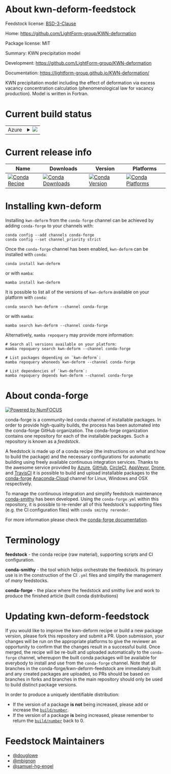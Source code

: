 About kwn-deform-feedstock
==========================

Feedstock license: [BSD-3-Clause](https://github.com/conda-forge/kwn-deform-feedstock/blob/main/LICENSE.txt)

Home: https://github.com/LightForm-group/KWN-deformation

Package license: MIT

Summary: KWN precipitation model

Development: https://github.com/LightForm-group/KWN-deformation

Documentation: https://lightform-group.github.io/KWN-deformation/

KWN precipitation model including the effect of deformation via
excess vacancy concentration calculation (phenomenological law
for vacancy production). Model is written in Fortran.


Current build status
====================


<table>
    
  <tr>
    <td>Azure</td>
    <td>
      <details>
        <summary>
          <a href="https://dev.azure.com/conda-forge/feedstock-builds/_build/latest?definitionId=19291&branchName=main">
            <img src="https://dev.azure.com/conda-forge/feedstock-builds/_apis/build/status/kwn-deform-feedstock?branchName=main">
          </a>
        </summary>
        <table>
          <thead><tr><th>Variant</th><th>Status</th></tr></thead>
          <tbody><tr>
              <td>linux_64</td>
              <td>
                <a href="https://dev.azure.com/conda-forge/feedstock-builds/_build/latest?definitionId=19291&branchName=main">
                  <img src="https://dev.azure.com/conda-forge/feedstock-builds/_apis/build/status/kwn-deform-feedstock?branchName=main&jobName=linux&configuration=linux%20linux_64_" alt="variant">
                </a>
              </td>
            </tr><tr>
              <td>osx_64</td>
              <td>
                <a href="https://dev.azure.com/conda-forge/feedstock-builds/_build/latest?definitionId=19291&branchName=main">
                  <img src="https://dev.azure.com/conda-forge/feedstock-builds/_apis/build/status/kwn-deform-feedstock?branchName=main&jobName=osx&configuration=osx%20osx_64_" alt="variant">
                </a>
              </td>
            </tr><tr>
              <td>osx_arm64</td>
              <td>
                <a href="https://dev.azure.com/conda-forge/feedstock-builds/_build/latest?definitionId=19291&branchName=main">
                  <img src="https://dev.azure.com/conda-forge/feedstock-builds/_apis/build/status/kwn-deform-feedstock?branchName=main&jobName=osx&configuration=osx%20osx_arm64_" alt="variant">
                </a>
              </td>
            </tr>
          </tbody>
        </table>
      </details>
    </td>
  </tr>
</table>

Current release info
====================

| Name | Downloads | Version | Platforms |
| --- | --- | --- | --- |
| [![Conda Recipe](https://img.shields.io/badge/recipe-kwn--deform-green.svg)](https://anaconda.org/conda-forge/kwn-deform) | [![Conda Downloads](https://img.shields.io/conda/dn/conda-forge/kwn-deform.svg)](https://anaconda.org/conda-forge/kwn-deform) | [![Conda Version](https://img.shields.io/conda/vn/conda-forge/kwn-deform.svg)](https://anaconda.org/conda-forge/kwn-deform) | [![Conda Platforms](https://img.shields.io/conda/pn/conda-forge/kwn-deform.svg)](https://anaconda.org/conda-forge/kwn-deform) |

Installing kwn-deform
=====================

Installing `kwn-deform` from the `conda-forge` channel can be achieved by adding `conda-forge` to your channels with:

```
conda config --add channels conda-forge
conda config --set channel_priority strict
```

Once the `conda-forge` channel has been enabled, `kwn-deform` can be installed with `conda`:

```
conda install kwn-deform
```

or with `mamba`:

```
mamba install kwn-deform
```

It is possible to list all of the versions of `kwn-deform` available on your platform with `conda`:

```
conda search kwn-deform --channel conda-forge
```

or with `mamba`:

```
mamba search kwn-deform --channel conda-forge
```

Alternatively, `mamba repoquery` may provide more information:

```
# Search all versions available on your platform:
mamba repoquery search kwn-deform --channel conda-forge

# List packages depending on `kwn-deform`:
mamba repoquery whoneeds kwn-deform --channel conda-forge

# List dependencies of `kwn-deform`:
mamba repoquery depends kwn-deform --channel conda-forge
```


About conda-forge
=================

[![Powered by
NumFOCUS](https://img.shields.io/badge/powered%20by-NumFOCUS-orange.svg?style=flat&colorA=E1523D&colorB=007D8A)](https://numfocus.org)

conda-forge is a community-led conda channel of installable packages.
In order to provide high-quality builds, the process has been automated into the
conda-forge GitHub organization. The conda-forge organization contains one repository
for each of the installable packages. Such a repository is known as a *feedstock*.

A feedstock is made up of a conda recipe (the instructions on what and how to build
the package) and the necessary configurations for automatic building using freely
available continuous integration services. Thanks to the awesome service provided by
[Azure](https://azure.microsoft.com/en-us/services/devops/), [GitHub](https://github.com/),
[CircleCI](https://circleci.com/), [AppVeyor](https://www.appveyor.com/),
[Drone](https://cloud.drone.io/welcome), and [TravisCI](https://travis-ci.com/)
it is possible to build and upload installable packages to the
[conda-forge](https://anaconda.org/conda-forge) [Anaconda-Cloud](https://anaconda.org/)
channel for Linux, Windows and OSX respectively.

To manage the continuous integration and simplify feedstock maintenance
[conda-smithy](https://github.com/conda-forge/conda-smithy) has been developed.
Using the ``conda-forge.yml`` within this repository, it is possible to re-render all of
this feedstock's supporting files (e.g. the CI configuration files) with ``conda smithy rerender``.

For more information please check the [conda-forge documentation](https://conda-forge.org/docs/).

Terminology
===========

**feedstock** - the conda recipe (raw material), supporting scripts and CI configuration.

**conda-smithy** - the tool which helps orchestrate the feedstock.
                   Its primary use is in the construction of the CI ``.yml`` files
                   and simplify the management of *many* feedstocks.

**conda-forge** - the place where the feedstock and smithy live and work to
                  produce the finished article (built conda distributions)


Updating kwn-deform-feedstock
=============================

If you would like to improve the kwn-deform recipe or build a new
package version, please fork this repository and submit a PR. Upon submission,
your changes will be run on the appropriate platforms to give the reviewer an
opportunity to confirm that the changes result in a successful build. Once
merged, the recipe will be re-built and uploaded automatically to the
`conda-forge` channel, whereupon the built conda packages will be available for
everybody to install and use from the `conda-forge` channel.
Note that all branches in the conda-forge/kwn-deform-feedstock are
immediately built and any created packages are uploaded, so PRs should be based
on branches in forks and branches in the main repository should only be used to
build distinct package versions.

In order to produce a uniquely identifiable distribution:
 * If the version of a package **is not** being increased, please add or increase
   the [``build/number``](https://docs.conda.io/projects/conda-build/en/latest/resources/define-metadata.html#build-number-and-string).
 * If the version of a package **is** being increased, please remember to return
   the [``build/number``](https://docs.conda.io/projects/conda-build/en/latest/resources/define-metadata.html#build-number-and-string)
   back to 0.

Feedstock Maintainers
=====================

* [@douglowe](https://github.com/douglowe/)
* [@mbignon](https://github.com/mbignon/)
* [@samuel-hg-engel](https://github.com/samuel-hg-engel/)

